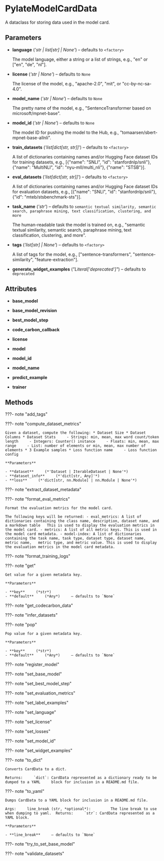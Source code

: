 # PylateModelCardData

A dataclass for storing data used in the model card.



## Parameters

- **language** (*'str | list[str] | None'*) – defaults to `<factory>`

    The model language, either a string or a list of strings, e.g., "en" or ["en", "de", "nl"].

- **license** (*'str | None'*) – defaults to `None`

    The license of the model, e.g., "apache-2.0", "mit", or "cc-by-nc-sa-4.0".

- **model_name** (*'str | None'*) – defaults to `None`

    The pretty name of the model, e.g., "SentenceTransformer based on microsoft/mpnet-base".

- **model_id** (*'str | None'*) – defaults to `None`

    The model ID for pushing the model to the Hub, e.g., "tomaarsen/sbert-mpnet-base-allnli".

- **train_datasets** (*'list[dict[str, str]]'*) – defaults to `<factory>`

    A list of dictionaries containing names and/or Hugging Face dataset IDs for training datasets, e.g., [{"name": "SNLI", "id": "stanfordnlp/snli"}, {"name": "MultiNLI", "id": "nyu-mll/multi_nli"}, {"name": "STSB"}].

- **eval_datasets** (*'list[dict[str, str]]'*) – defaults to `<factory>`

    A list of dictionaries containing names and/or Hugging Face dataset IDs for evaluation datasets, e.g., [{"name": "SNLI", "id": "stanfordnlp/snli"}, {"id": "mteb/stsbenchmark-sts"}].

- **task_name** (*'str'*) – defaults to `semantic textual similarity, semantic search, paraphrase mining, text classification, clustering, and more`

    The human-readable task the model is trained on, e.g., "semantic textual similarity, semantic search, paraphrase mining, text classification, clustering, and more".

- **tags** (*'list[str] | None'*) – defaults to `<factory>`

    A list of tags for the model, e.g., ["sentence-transformers", "sentence-similarity", "feature-extraction"].

- **generate_widget_examples** (*"Literal['deprecated']"*) – defaults to `deprecated`


## Attributes

- **base_model**

- **base_model_revision**

- **best_model_step**

- **code_carbon_callback**

- **license**

- **model**

- **model_id**

- **model_name**

- **predict_example**

- **trainer**



## Methods

???- note "add_tags"

???- note "compute_dataset_metrics"

    Given a dataset, compute the following: * Dataset Size * Dataset Columns * Dataset Stats     - Strings: min, mean, max word count/token length     - Integers: Counter() instance     - Floats: min, mean, max range     - List: number of elements or min, mean, max number of elements * 3 Example samples * Loss function name     - Loss function config

    **Parameters**

    - **dataset**     (*'Dataset | IterableDataset | None'*)    
    - **dataset_info**     (*'dict[str, Any]'*)    
    - **loss**     (*'dict[str, nn.Module] | nn.Module | None'*)    
    
???- note "extract_dataset_metadata"

???- note "format_eval_metrics"

    Format the evaluation metrics for the model card.

    The following keys will be returned: - eval_metrics: A list of dictionaries containing the class name, description, dataset name, and a markdown table   This is used to display the evaluation metrics in the model card. - metrics: A list of all metric keys. This is used in the model card metadata. - model-index: A list of dictionaries containing the task name, task type, dataset type, dataset name, metric name,   metric type, and metric value. This is used to display the evaluation metrics in the model card metadata.

    
???- note "format_training_logs"

???- note "get"

    Get value for a given metadata key.

    **Parameters**

    - **key**     (*str*)    
    - **default**     (*Any*)     – defaults to `None`    
    
???- note "get_codecarbon_data"

???- note "infer_datasets"

???- note "pop"

    Pop value for a given metadata key.

    **Parameters**

    - **key**     (*str*)    
    - **default**     (*Any*)     – defaults to `None`    
    
???- note "register_model"

???- note "set_base_model"

???- note "set_best_model_step"

???- note "set_evaluation_metrics"

???- note "set_label_examples"

???- note "set_language"

???- note "set_license"

???- note "set_losses"

???- note "set_model_id"

???- note "set_widget_examples"

???- note "to_dict"

    Converts CardData to a dict.

    Returns:     `dict`: CardData represented as a dictionary ready to be dumped to a YAML     block for inclusion in a README.md file.

    
???- note "to_yaml"

    Dumps CardData to a YAML block for inclusion in a README.md file.

    Args:     line_break (str, *optional*):         The line break to use when dumping to yaml.  Returns:     `str`: CardData represented as a YAML block.

    **Parameters**

    - **line_break**     – defaults to `None`    
    
???- note "try_to_set_base_model"

???- note "validate_datasets"

